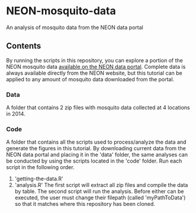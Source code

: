 # NEON-mosquito-data
An analysis of mosquito data from the NEON data portal

## Contents
By running the scripts in this repository, you can explore a portion of the NEON mosquito data [available on the NEON data portal](http://data.neonscience.org). Complete data is always available directly from the NEON website, but this tutorial can be applied to any amount of mosquito data downloaded from the portal. 

### Data
A folder that contains 2 zip files with mosquito data collected at 4 locations in 2014.

### Code
A folder that contains all the scripts used to process/analyze the data and generate the figures in this tutorial. By downloading current data from the NEON data portal and placing it in the 'data' folder, the same analyses can be conducted by using the scripts located in the 'code' folder.
Run each script in the following order.
1. 'getting-the-data.R' 
2. 'analysis.R'
The first script will extract all zip files and compile the data by table. The second script will run the analysis. Before either can be executed, the user must change their filepath (called 'myPathToData') so that it matches where this repository has been cloned.
